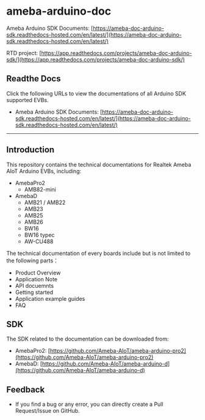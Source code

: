 # ameba-arduino-doc

Ameba Arduino SDK Documents: [https://ameba-doc-arduino-sdk.readthedocs-hosted.com/en/latest/](https://ameba-doc-arduino-sdk.readthedocs-hosted.com/en/latest/)

RTD project: [https://app.readthedocs.com/projects/ameba-doc-arduino-sdk/](https://app.readthedocs.com/projects/ameba-doc-arduino-sdk/)

## Readthe Docs
Click the following URLs to view the documentations of all Arduino SDK supported EVBs.
- Ameba Arduino SDK Documents: [https://ameba-doc-arduino-sdk.readthedocs-hosted.com/en/latest/](https://ameba-doc-arduino-sdk.readthedocs-hosted.com/en/latest/)

-----------------------------------------------------------------------------------------

## Introduction
This repository contains the technical documentations for Realtek Ameba AIoT Arduino EVBs, including:
- AmebaPro2
  - AMB82-mini
- AmebaD
  - AMB21 / AMB22
  - AMB23
  - AMB25
  - AMB26
  - BW16
  - BW16 typec
  - AW-CU488 

The technical documentation of every boards include but is not limited to the following parts：
- Product Overview
- Application Note
- API docuemnts
- Getting started 
- Application example guides
- FAQ

## SDK
The SDK related to the documentation can be downloaded from:
- AmebaPro2: [https://github.com/Ameba-AIoT/ameba-arduino-pro2](https://github.com/Ameba-AIoT/ameba-arduino-pro2)
- AmebaD: [https://github.com/Ameba-AIoT/ameba-arduino-d](https://github.com/Ameba-AIoT/ameba-arduino-d)

## Feedback
- If you find a bug or any error, you can directly create a Pull Request/Issue on GitHub.
